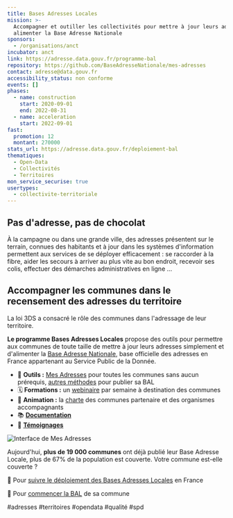 ```yaml
---
title: Bases Adresses Locales
mission: >-
  Accompagner et outiller les collectivités pour mettre à jour leurs adresses et
  alimenter la Base Adresse Nationale
sponsors:
  - /organisations/anct
incubator: anct
link: https://adresse.data.gouv.fr/programme-bal
repository: https://github.com/BaseAdresseNationale/mes-adresses
contact: adresse@data.gouv.fr
accessibility_status: non conforme
events: []
phases:
  - name: construction
    start: 2020-09-01
    end: 2022-08-31
  - name: acceleration
    start: 2022-09-01
fast:
  promotion: 12
  montant: 270000
stats_url: https://adresse.data.gouv.fr/deploiement-bal
thematiques:
  - Open-Data
  - Collectivités
  - Territoires
mon_service_securise: true
usertypes:
  - collectivite-territoriale
---
```

## Pas d'adresse, pas de chocolat

À la campagne ou dans une grande ville, des adresses présentent sur le terrain, connues des habitants et à jour dans les systèmes d'information permettent aux services de se déployer efficacement : se raccorder à la fibre, aider les secours à arriver au plus vite au bon endroit, recevoir ses colis, effectuer des démarches administratives en ligne ...

## Accompagner les communes dans le recensement des adresses du territoire

La loi 3DS a consacré le rôle des communes dans l'adressage de leur territoire.

**Le programme Bases Adresses Locales** propose des outils pour permettre aux communes de toute taille de mettre à jour leurs adresses simplement et d'alimenter la [Base Adresse Nationale](https://beta.gouv.fr/startups/ban.html), base officielle des adresses en France appartenant au Service Public de la Donnée.

* 🔧 **Outils :** [Mes Adresses](https://mes-adresses.data.gouv.fr/) pour toutes les communes sans aucun prérequis, [autres méthodes](https://adresse.data.gouv.fr/gerer-mes-adresses) pour publier sa BAL
* 🗓️ **Formations :** un [webinaire](https://adresse.data.gouv.fr/evenements) par semaine à destination des communes
* 🙌 **Animation :** la [charte](https://adresse.data.gouv.fr/bases-locales/charte) des communes partenaire et des organismes accompagnants
* 📚 **[Documentation](https://adresse.data.gouv.fr/ressources)**
* 🎤 **[Témoignages](https://adresse.data.gouv.fr/blog)**

![Interface de Mes Adresses](/img/netlifycms/mesadresses.png "Mes Adresses")



Aujourd'hui, **plus de 19 000 communes** ont déjà publié leur Base Adresse Locale, plus de 67% de la population est couverte. Votre commune est-elle couverte ?

📍 Pour [suivre le déploiement des Bases Adresses Locales](https://adresse.data.gouv.fr/deploiement-bal) en France

📍 Pour [commencer la BAL](https://adresse.data.gouv.fr/gerer-mes-adresses) de sa commune

\#adresses #territoires #opendata #qualité #spd